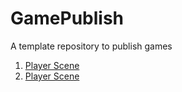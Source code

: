 # GamePublish
A template repository to publish games

1. [Player Scene](player_scene_8_29)
2. [Player Scene](player_scene_8_30)
